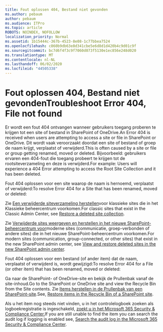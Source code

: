 ```yaml
---
title: Fout oplossen 404, Bestand niet gevonden
ms.author: pebaum
author: pebaum
ms.audience: ITPro
ms.topic: article
ROBOTS: NOINDEX, NOFOLLOW
localization_priority: Normal
ms.assetid: 1b15444c-367b-4523-8e08-1c77bbea7524
ms.openlocfilehash: c860b9db63e8d341cbe5e6d8d1d420b4c9d01c9f
ms.sourcegitcommit: bc7d6f4f3c9f7060d073f5130e1ec856e248d020
ms.translationtype: MT
ms.contentlocale: nl-NL
ms.lasthandoff: 06/02/2020
ms.locfileid: "44505338"
---
```

# <a name="troubleshoot-error-404-file-not-found"></a><span data-ttu-id="028dc-102">Fout oplossen 404, Bestand niet gevonden</span><span class="sxs-lookup"><span data-stu-id="028dc-102">Troubleshoot Error 404, File not found</span></span>

<span data-ttu-id="028dc-103">Er wordt een fout 404 ontvangen wanneer gebruikers toegang proberen te krijgen tot een site of bestand in SharePoint of OneDrive.</span><span class="sxs-lookup"><span data-stu-id="028dc-103">An Error 404 is received when users are attempting to access a site or file in SharePoint or OneDrive.</span></span> <span data-ttu-id="028dc-104">Dit wordt vaak veroorzaakt doordat een site of bestand of groep de naam krijgt, verplaatst of verwijderd.</span><span class="sxs-lookup"><span data-stu-id="028dc-104">This is often caused by a site or file or group getting renamed, moved or deleted.</span></span> <span data-ttu-id="028dc-105">Bijvoorbeeld: gebruikers ervaren een 404-fout die toegang probeert te krijgen tot de rootsiteverzameling en deze is verwijderd.</span><span class="sxs-lookup"><span data-stu-id="028dc-105">For example: Users will experience a 404 Error attempting to access the Root Site Collection and it has been deleted.</span></span>

<span data-ttu-id="028dc-106">Fout 404 oplossen voor een site waarop de naam is hernoemd, verplaatst of verwijderd:</span><span class="sxs-lookup"><span data-stu-id="028dc-106">To resolve Error 404 for a Site that has been renamed, moved or deleted:</span></span>

<span data-ttu-id="028dc-107">Zie [Een verwijderde siteverzameling herstellen](https://docs.microsoft.com/sharepoint/restore-deleted-site-collection)voor klassieke sites die in het Klassieke beheercentrum voorkomen.</span><span class="sxs-lookup"><span data-stu-id="028dc-107">For classic sites that exist in the Classic Admin Center, see [Restore a deleted site collection](https://docs.microsoft.com/sharepoint/restore-deleted-site-collection).</span></span>

<span data-ttu-id="028dc-108">Zie [Verwijderde sites weergeven en herstellen in het nieuwe SharePoint-beheercentrum voor](https://docs.microsoft.com/sharepoint/restore-deleted-site-collection)moderne sites (communicatie, groep-verbonden of andere sites) die in het nieuwe SharePoint-beheercentrum voorkomen.</span><span class="sxs-lookup"><span data-stu-id="028dc-108">For modern sites (communication, group-connected, or other sites) that exist in the new SharePoint admin center, see [View and restore deleted sites in the new SharePoint admin center](https://docs.microsoft.com/sharepoint/restore-deleted-site-collection).</span></span>

<span data-ttu-id="028dc-109">Fout 404 oplossen voor een bestand (of ander item) dat de naam, verplaatst of verwijderd is, wordt gewijzigd:</span><span class="sxs-lookup"><span data-stu-id="028dc-109">To resolve Error 404 for a File (or other item) that has been renamed, moved or deleted:</span></span>

<span data-ttu-id="028dc-110">Ga naar de SharePoint- of OneDrive-site en bekijk de Prullenbak vanaf de site-inhoud.</span><span class="sxs-lookup"><span data-stu-id="028dc-110">Go to the SharePoint or OneDrive site and view the Recycle Bin from the Site contents.</span></span> <span data-ttu-id="028dc-111">Zie [Items herstellen in de Prullenbak van een SharePoint-site](https://support.office.com/article/Restore-items-in-the-Recycle-Bin-of-a-SharePoint-site-6df466b6-55f2-4898-8d6e-c0dff851a0be#ID0EAADAAA=Online).</span><span class="sxs-lookup"><span data-stu-id="028dc-111">See, [Restore items in the Recycle Bin of a SharePoint site](https://support.office.com/article/Restore-items-in-the-Recycle-Bin-of-a-SharePoint-site-6df466b6-55f2-4898-8d6e-c0dff851a0be#ID0EAADAAA=Online).</span></span>

<span data-ttu-id="028dc-112">Als u het item nog steeds niet vinden, u in het controlelogboek zoeken als logboekregistratie is ingeschakeld, [zoekt u in het Microsoft 365 Security & Compliance Center.](https://docs.microsoft.com/microsoft-365/compliance/search-the-audit-log-in-security-and-compliance)</span><span class="sxs-lookup"><span data-stu-id="028dc-112">If you are still unable to find the item you can search the audit log if logging is enabled see, [Search the audit log in the Microsoft 365 Security & Compliance Center](https://docs.microsoft.com/microsoft-365/compliance/search-the-audit-log-in-security-and-compliance).</span></span>
